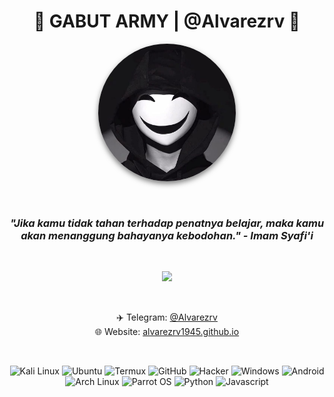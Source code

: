 <h1 align="center">🚀 GABUT ARMY | @Alvarezrv 🚀</h1>

<p align="center">
  <img src="profile.jpg" width="220" style="border-radius: 50%; box-shadow: 0 4px 8px rgba(0,0,0,0.5);">
</p>

<br>

<h3 align="center">
  <i>"Jika kamu tidak tahan terhadap penatnya belajar, maka kamu akan menanggung bahayanya kebodohan." - Imam Syafi'i</i>
</h3>

<br>

<p align="center">
  <img src="https://media.tenor.com/4B6bGkU8kVgAAAAC/sad-crying.gif" width="250">
</p>

<br>

<p align="center">
  ✈️ Telegram: <a href="https://t.me/Alvarezrv" target="_blank">@Alvarezrv</a> <br>
  🌐 Website: <a href="https://alvarezrv1945.github.io" target="_blank">alvarezrv1945.github.io</a>
</p>

<br>

<p align="center">
  <img src="https://upload.wikimedia.org/wikipedia/commons/2/2f/Kali-dragon-icon.svg" width="40" title="Kali Linux">
  <img src="https://upload.wikimedia.org/wikipedia/commons/3/3a/Ubuntu_logo_2010.svg" width="40" title="Ubuntu">
  <img src="https://upload.wikimedia.org/wikipedia/commons/9/9e/TermuxLogo.svg" width="40" title="Termux">
  <img src="https://cdn-icons-png.flaticon.com/512/732/732200.png" width="40" title="GitHub">
  <img src="https://cdn-icons-png.flaticon.com/512/3104/3104512.png" width="40" title="Hacker">
  <img src="https://cdn-icons-png.flaticon.com/512/732/732229.png" width="40" title="Windows">
  <img src="https://cdn-icons-png.flaticon.com/512/888/888879.png" width="40" title="Android">
  <img src="https://upload.wikimedia.org/wikipedia/commons/a/a5/Archlinux-icon-crystal-64.svg" width="40" title="Arch Linux">
  <img src="https://upload.wikimedia.org/wikipedia/commons/4/45/Parrot_Logo.png" width="40" title="Parrot OS">
  <img src="https://cdn-icons-png.flaticon.com/512/5968/5968350.png" width="40" title="Python">
  <img src="https://cdn-icons-png.flaticon.com/512/5968/5968292.png" width="40" title="Javascript">
</p>
